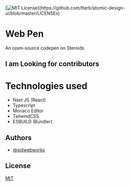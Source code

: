 

[![MIT License](https://img.shields.io/apm/l/atomic-design-ui.svg?)](https://github.com/tterb/atomic-design-ui/blob/master/LICENSEs)


# Web Pen

An open-source codepen on Steroids.

## I am Looking for contributors

# Technologies used
- Next JS (React)
- Typescript
- Monaco Editor
- TailwindCSS
- ESBUILD (Bundler)

## Authors

- [@sidwebworks](https://www.github.com/sidwebworks)

## License

[MIT](https://choosealicense.com/licenses/mit/)

